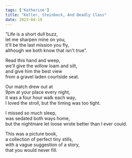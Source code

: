 ```yaml
---
tags: ['Katherine']
title: "Keller, Steinbeck, And Deadly Class"
date: 2023-04-19
---
```


"Life is a short dull buzz,  
let me sharpen mine on you,  
it'll be the last mission you fly,  
although we both know that isn't true".

Read this hand and weep,  
we'll give the willow loam and silt,  
and give him the best view  
from a gravel laden courtside seat.

Our match drew out at  
9pm at your place every night,  
it was a four hour walk each way,  
I loved the stroll, but the timing was too tight.

I missed so much sleep,  
was sedated both ways home,  
but the nightmare let loose
wrote better than I ever could.

This was a picture book,  
a collection of perfect tiny stills,  
with a vague suggestion of a story,  
that you would never fill.
